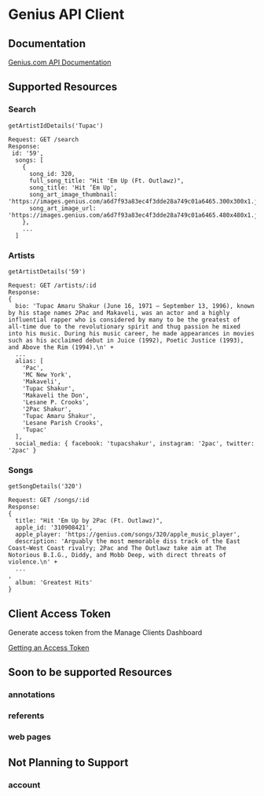 # Genius API Client

## Documentation

[Genius.com API Documentation](https://docs.genius.com/#/getting-started-h1)

## Supported Resources

### Search

```
getArtistIdDetails('Tupac')

Request: GET /search
Response:
 id: '59',
  songs: [
    {
      song_id: 320,
      full_song_title: "Hit 'Em Up (Ft. Outlawz)",
      song_title: 'Hit ’Em Up',
      song_art_image_thumbnail: 'https://images.genius.com/a6d7f93a83ec4f3dde28a749c01a6465.300x300x1.jpg',
      song_art_image_url: 'https://images.genius.com/a6d7f93a83ec4f3dde28a749c01a6465.480x480x1.jpg'
    },
    ...
  ]

```

### Artists

```
getArtistDetails('59')

Request: GET /artists/:id
Response:
{
  bio: 'Tupac Amaru Shakur (June 16, 1971 – September 13, 1996), known by his stage names 2Pac and Makaveli, was an actor and a highly influential rapper who is considered by many to be the greatest of all-time due to the revolutionary spirit and thug passion he mixed into his music. During his music career, he made appearances in movies such as his acclaimed debut in Juice (1992), Poetic Justice (1993), and Above the Rim (1994).\n' +
  ...
  alias: [
    'Pac',
    'MC New York',
    'Makaveli',
    'Tupac Shakur',
    'Makaveli the Don',
    'Lesane P. Crooks',
    '2Pac Shakur',
    'Tupac Amaru Shakur',
    'Lesane Parish Crooks',
    'Tupac'
  ],
  social_media: { facebook: 'tupacshakur', instagram: '2pac', twitter: '2pac' }
```

### Songs

```
getSongDetails('320')

Request: GET /songs/:id
Response:
{
  title: "Hit 'Em Up by 2Pac (Ft. Outlawz)",
  apple_id: '310908421',
  apple_player: 'https://genius.com/songs/320/apple_music_player',
  description: 'Arguably the most memorable diss track of the East Coast–West Coast rivalry; 2Pac and The Outlawz take aim at The Notorious B.I.G., Diddy, and Mobb Deep, with direct threats of violence.\n' +
  ...
,
  album: 'Greatest Hits'
}
```

## Client Access Token

Generate access token from the Manage Clients Dashboard

[Getting an Access Token](https://docs.genius.com/#/authentication-h1)

## Soon to be supported Resources

### annotations

### referents

### web pages

## Not Planning to Support

### account
